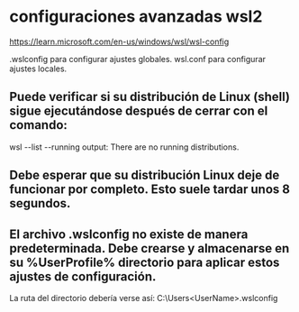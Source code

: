 # configuraciones avanzadas wsl2
https://learn.microsoft.com/en-us/windows/wsl/wsl-config


.wslconfig para configurar ajustes globales.
wsl.conf para configurar ajustes locales.


## Puede verificar si su distribución de Linux (shell) sigue ejecutándose después de cerrar con el comando: 
wsl --list --running
output: There are no running distributions.

## Debe esperar que su distribución Linux deje de funcionar por completo. Esto suele tardar unos 8 segundos.


## El archivo .wslconfig no existe de manera predeterminada. Debe crearse y almacenarse en su %UserProfile% directorio para aplicar estos ajustes de configuración.
La ruta del directorio debería verse así: C:\Users\<UserName>\.wslconfig